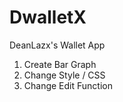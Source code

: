 # DwalletX

DeanLazx's Wallet App

1. Create Bar Graph
2. Change Style / CSS
3. Change Edit Function
